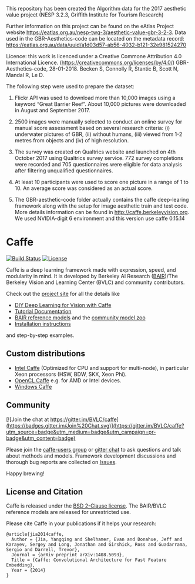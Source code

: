 This repository has been created the Algorithm data for the 2017 aesthetic value project (NESP 3.2.3, Griffith Institute for Tourism Research)

Further information on this project can be found on the eAtlas Project website https://eatlas.org.au/nesp-twq-3/aesthetic-value-gbr-3-2-3. Data used in the GBR-Aesthetics-code can be located on the metadata record: https://eatlas.org.au/data/uuid/a1d03d57-ab56-4032-b121-32e981524270

Licence: this work is licenced under a Creative Commone Attribution 4.0 International Licence. (https://creativecommons.org/licenses/by/4.0/) GBR-Aesthetics-code, 28-01-2018. Becken S, Connolly R, Stantic B, Scott N, Mandal R, Le D.

The following step were used to prepare the dataset:
1.	Flickr API was used to download more than 10,000 images using a keyword “Great Barrier Reef”. About 10,000 pictures were downloaded in August and September 2017.

2.	2500 images were manually selected to conduct an online survey for manual score assessment based on several research criteria: (i) underwater pictures of GBR, (ii) without humans, (iii) viewed from 1-2 metres from objects and (iv) of high resolution.

3.	The survey was created on Qualtrics website and launched on 4th October 2017 using Qualtrics survey service. 772 survey completions were recorded and 705 questionnaires were eligible for data analysis after filtering unqualified questionnaires. 

4.	At least 10 participants were used to score one picture in a range of 1 to 10. An average score was considered as an actual score. 

5.	The GBR-aesthetic-code folder actually contains the caffe deep-learing framework along with the setup for image aesthetic train and test code. More details information can be found in http://caffe.berkeleyvision.org.  We used NVIDIA-digit 6 environment and this version use caffe 0.15.14


# Caffe

[![Build Status](https://travis-ci.org/BVLC/caffe.svg?branch=master)](https://travis-ci.org/BVLC/caffe)
[![License](https://img.shields.io/badge/license-BSD-blue.svg)](LICENSE)

Caffe is a deep learning framework made with expression, speed, and modularity in mind.
It is developed by Berkeley AI Research ([BAIR](http://bair.berkeley.edu))/The Berkeley Vision and Learning Center (BVLC) and community contributors.

Check out the [project site](http://caffe.berkeleyvision.org) for all the details like

- [DIY Deep Learning for Vision with Caffe](https://docs.google.com/presentation/d/1UeKXVgRvvxg9OUdh_UiC5G71UMscNPlvArsWER41PsU/edit#slide=id.p)
- [Tutorial Documentation](http://caffe.berkeleyvision.org/tutorial/)
- [BAIR reference models](http://caffe.berkeleyvision.org/model_zoo.html) and the [community model zoo](https://github.com/BVLC/caffe/wiki/Model-Zoo)
- [Installation instructions](http://caffe.berkeleyvision.org/installation.html)

and step-by-step examples.

## Custom distributions

 - [Intel Caffe](https://github.com/BVLC/caffe/tree/intel) (Optimized for CPU and support for multi-node), in particular Xeon processors (HSW, BDW, SKX, Xeon Phi).
- [OpenCL Caffe](https://github.com/BVLC/caffe/tree/opencl) e.g. for AMD or Intel devices.
- [Windows Caffe](https://github.com/BVLC/caffe/tree/windows)

## Community

[![Join the chat at https://gitter.im/BVLC/caffe](https://badges.gitter.im/Join%20Chat.svg)](https://gitter.im/BVLC/caffe?utm_source=badge&utm_medium=badge&utm_campaign=pr-badge&utm_content=badge)

Please join the [caffe-users group](https://groups.google.com/forum/#!forum/caffe-users) or [gitter chat](https://gitter.im/BVLC/caffe) to ask questions and talk about methods and models.
Framework development discussions and thorough bug reports are collected on [Issues](https://github.com/BVLC/caffe/issues).

Happy brewing!

## License and Citation

Caffe is released under the [BSD 2-Clause license](https://github.com/BVLC/caffe/blob/master/LICENSE).
The BAIR/BVLC reference models are released for unrestricted use.

Please cite Caffe in your publications if it helps your research:

    @article{jia2014caffe,
      Author = {Jia, Yangqing and Shelhamer, Evan and Donahue, Jeff and Karayev, Sergey and Long, Jonathan and Girshick, Ross and Guadarrama, Sergio and Darrell, Trevor},
      Journal = {arXiv preprint arXiv:1408.5093},
      Title = {Caffe: Convolutional Architecture for Fast Feature Embedding},
      Year = {2014}
    }
